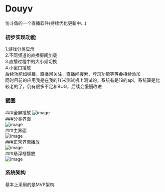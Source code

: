 # Douyv
仿斗鱼的一个直播软件(持续优化更新中...)  
### 初步实现功能  
1.游戏分类显示  
2.不同频道的直播房间加载  
3.直播过程中的大小频切换  
4.小窗口播放  
后续功能如弹幕，直播间关注，直播间搜索，登录功能等等会持续添加  
同时目前的应用我是在我的红米测试机上测试的，系统有是19的api，系统算是比较老的了，仍有很多不足和BUG，后续会慢慢改进  

### 截图  
###全屏播放
![image](https://github.com/zhoutianjie/Douyv/blob/master/Douyv/ScreenShorts/play_fullscreen.png)  
###分类界面  
![image](https://github.com/zhoutianjie/Douyv/blob/master/Douyv/ScreenShorts/classify.png)  
###主界面  
![image](https://github.com/zhoutianjie/Douyv/blob/master/Douyv/ScreenShorts/home.png)  
###正常界面播放  
![image](https://github.com/zhoutianjie/Douyv/blob/master/Douyv/ScreenShorts/play_small.png)  
###悬浮框播放  
![image](https://github.com/zhoutianjie/Douyv/blob/master/Douyv/ScreenShorts/play_window.png)

### 系统架构  
基本上采用的是MVP架构

